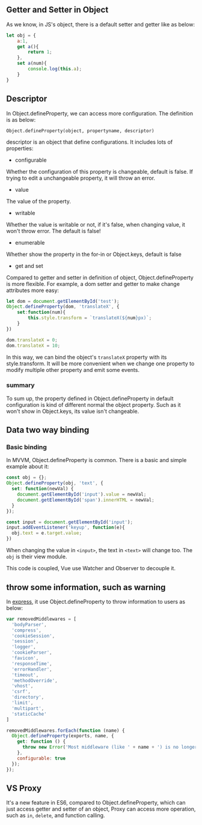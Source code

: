 ## Getter and Setter in Object

As we know, in JS's object, there is a default setter and getter like as below:

```js
let obj = {
    a:1,
    get a(){
        return 1;
    },
    set a(num){
        console.log(this.a);
    }
}
```

## Descriptor

In Object.defineProperty, we can access more configuration. The definition is as below:

`Object.defineProperty(object, propertyname, descriptor)`

descriptor is an object that define configurations. It includes lots of properties:

* configurable

Whether the configuration of this property is changeable, default is false. If trying to edit a unchangeable property, it will
throw an error.

* value

The value of the property.

* writable

Whether the value is writable or not, if it's false, when changing value, 
it won't throw error. The default is false!

* enumerable

Whether show the property in the for-in or Object.keys, default is false

* get and set

Compared to getter and setter in definition of object, Object.defineProperty is more flexible. For example, a 
dom setter and getter to make change attributes more easy:

```js
let dom = document.getElementById('test');
Object.defineProperty(dom, 'translateX', {
    set:function(num){
        this.style.transform = `translateX(${num}px)`;
    }
})

dom.translateX = 0;
dom.translateX = 10;
```

In this way, we can bind the object's `translateX` property with its style.transform. It will be more convenient when we change one property to modify multiple other property and emit some events.

### summary

To sum up, the property defined in Object.defineProperty in default configuration is kind of different normal the object 
property. Such as it won't show in Object.keys, its value isn't changeable.

## Data two way binding

### Basic binding

In MVVM, Object.defineProperty is common. There is a basic and simple example about it:

```js
const obj = {};
Object.defineProperty(obj, 'text', {
  set: function(newVal) {
    document.getElementById('input').value = newVal;
    document.getElementById('span').innerHTML = newVal;
  }
});

const input = document.getElementById('input');
input.addEventListener('keyup', function(e){
  obj.text = e.target.value;
})
```
When changing the value in `<input>`, the text in `<text>` will change too. The `obj` is their view module.

This code is coupled, Vue use Watcher and Observer to decouple it.

## throw some information, such as warning

In [express](https://github.com/expressjs/express/blob/master/lib/express.js), it use Object.defineProperty to throw information to users as below:

```js
var removedMiddlewares = [
  'bodyParser',
  'compress',
  'cookieSession',
  'session',
  'logger',
  'cookieParser',
  'favicon',
  'responseTime',
  'errorHandler',
  'timeout',
  'methodOverride',
  'vhost',
  'csrf',
  'directory',
  'limit',
  'multipart',
  'staticCache'
]

removedMiddlewares.forEach(function (name) {
  Object.defineProperty(exports, name, {
    get: function () {
      throw new Error('Most middleware (like ' + name + ') is no longer bundled with Express and must be installed separately. Please see https://github.com/senchalabs/connect#middleware.');
    },
    configurable: true
  });
});
```

## VS Proxy

It's a new feature in ES6, compared to Object.defineProperty, which can just access getter and setter of an object, Proxy can
access more operation, such as `in`, `delete`, and function calling.




